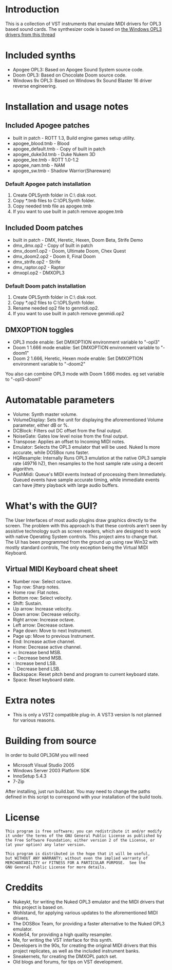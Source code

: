 # Introduction
This is a collection of VST instruments that emulate MIDI drivers for OPL3 based sound cards. The synthesizer code is based on [the Windows OPL3 drivers from this thread](https://www.vogons.org/viewtopic.php?t=36667)

# Included synths

* Apogee OPL3: Based on Apogee Sound System source code.
* Doom OPL3: Based on Chocolate Doom source code.
* Windows 9x OPL3: Based on Windows 9x Sound Blaster 16 driver reverse engineering.

# Installation and usage notes

## Included Apogee patches

* built in patch - ROTT 1.3, Build engine games setup utility.
* apogee_blood.tmb - Blood
* apogee_default.tmb - Copy of built in patch
* apogee_duke3d.tmb - Duke Nukem 3D
* apogee_lee.tmb - ROTT 1.0-1.2
* apogee_nam.tmb - NAM
* apogee_sw.tmb - Shadow Warrior(Shareware)

### Default Apogee patch installation

1. Create OPLSynth folder in C:\ disk root.
2. Copy *.tmb files to C:\OPLSynth folder.
3. Copy needed tmb file as apogee.tmb
4. If you want to use built in patch remove apogee.tmb

## Included Doom patches

* built in patch - DMX, Heretic, Hexen, Doom Beta, Strife Demo
* dmx_dmx.op2 - Copy of built in patch
* dmx_doom1.op2 - Doom, Ultimate Doom, Chex Quest
* dmx_doom2.op2 - Doom II, Final Doom
* dmx_strife.op2 - Strife
* dmx_raptor.op2 - Raptor
* dmxopl.op2 - DMXOPL3

### Default Doom patch installation

1. Create OPLSynth folder in C:\ disk root.
2. Copy *.op2 files to C:\OPLSynth folder.
3. Rename needed op2 file to genmidi.op2.
4. If you want to use built in patch remove genmidi.op2

## DMXOPTION toggles

* OPL3 mode enable: Set DMXOPTION environment variable to "-opl3" 
* Doom 1 1.666 mode enable: Set DMXOPTION environment variable to "-doom1" 
* Doom 2 1.666, Heretic, Hexen mode enable: Set DMXOPTION environment variable to "-doom2" 

You also can combine OPL3 mode with Doom 1.666 modes. eg set variable to "-opl3-doom1"

# Automatable parameters

* Volume: Synth master volume.
* VolumeDisplay: Sets the unit for displaying the aforementioned Volume parameter, either dB or %.
* DCBlock: Filters out DC offset from the final output.
* NoiseGate: Gates low level noise from the final output.
* Transpose: Applies an offset to Incoming MIDI notes.
* Emulator: Selects the OPL3 emulator that will be used. Nuked Is more accurate, while DOSBox runs faster.
* HQResample: Internally Runs OPL3 emulation at the native OPL3 sample rate (49716 hZ), then resamples to the host sample rate using a decent algorithm.
* PushMidi: Queue's MIDI events Instead of processing them Immediately. Queued events have sample accurate timing, while immediate events can have jittery playback with large audio buffers.

# What's with the GUI?

The User Interfaces of most audio plugins draw graphics directly to the screen. The problem with this approach Is that these controls aren't seen by assistive technology such as screen readers, which are designed to work with native Operating System controls. This project aims to change that. The UI has been programmed from the ground up using raw Win32 with mostly standard controls, The only exception being the Virtual MIDI Keyboard.

## Virtual MIDI Keyboard cheat sheet

* Number row: Select octave.
* Top row: Sharp notes.
* Home row: Flat notes.
* Bottom row: Select velocity.
* Shift: Sustain.
* Up arrow: Increase velocity.
* Down arrow: Decrease velocity.
* Right arrow: Increase octave.
* Left arrow: Decrease octave.
* Page down: Move to next Instrument.
* Page up: Move to previous Instrument.
* End: Increase active channel.
* Home: Decrease active channel.
* =: Increase bend MSB.
* -: Decrease bend MSB.
* \: Increase bend LSB.
* `: Decrease bend LSB.
* Backspace: Reset pitch bend and program to current keyboard state.
* Space: Reset keyboard state.

# Extra notes

* This is only a VST2 compatible plug-in. A VST3 version Is not planned for various reasons.

# Building from source
In order to build OPL3GM you will need

* Microsoft Visual Studio 2005
* Windows Server 2003 Platform SDK
* InnoSetup 5.4.3
* 7-Zip

After installing, just run build.bat. You may need to change the paths defined in this script to correspond with your installation of the build tools.

# License
    This program is free software; you can redistribute it and/or modify
    it under the terms of the GNU General Public License as published by
    the Free Software Foundation; either version 2 of the License, or
    (at your option) any later version.

    This program is distributed in the hope that it will be useful,
    but WITHOUT ANY WARRANTY; without even the implied warranty of
    MERCHANTABILITY or FITNESS FOR A PARTICULAR PURPOSE.  See the
    GNU General Public License for more details.

# Creddits

* Nukeykt, for writing the Nuked OPL3 emulator and the MIDI drivers that this project is based on.
* Wohlstand, for applying various updates to the aforementioned MIDI drivers.
* The DOSBox Team, for providing a faster alternative to the Nuked OPL3 emulator.
* Kode54, for providing a high quality resampler.
* Me, for writing the VST interface for this synth.
* Developers in the 90s, for creating the original MIDI drivers that this project replicates, as well as the included instrument banks.
* Sneakernets, for creating the DMXOPL patch set.
* Old blogs and forums, for tips on VST development.

